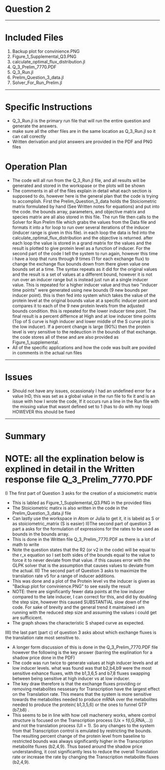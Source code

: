 # Question 2
------------------------
# Included Files 
1) Backup plot for convinience.PNG
2) Figure_1_Supplemental_Q3.PNG
3) calculate_optimal_flux_distribution.jl
4) Q_3_Prelim_7770.PDF
5) Q_3_Run.jl
6) Prelim_Question_3_data.jl
7) Solver_For_Run_Prelim.jl

-----------------------
# Specific Instructions
- Q_3_Run.jl is the primary run file that will run the entire question and generate the answers.
- make sure all the other files are in the same location as Q_3_Run.jl so it can call corectly
- Written derivation and plot answers are provided in the PDF and PNG files
# Operation Plan
- The code will all run from the Q_3_Run.jl file, and all results will be generated and stored in the workspase or the plots will be shown
- The comments in all of the files explain in detail what each section is supposed to do, however here is the general plan that the code is trying to accomplish. First the Prelim_Question_3_data holds the Stoiciometric matrix formulated by hand (See Written notes for equations) and put into the code. the bounds array, parameters, and objective matrix and species matrix are all also stored in this file. The run file then calls to the Solver for Run Prelim file which grabs the values from the Data file and formats it into a for loop to run over several iterations of the inducer (inducer range is given in this file). in each loop the data is fed into the calculate_optimal_flux_distribution and the objective is returned. after each loop the value is stored in a grand matrix for the values and the result is plotted to give protein level as a function of inducer. For the second part of the code I tell the system to run again, however this time i have a loop that runs through 9 times (1 for each exchange flux) to change the exchange flux bounds down from there given value one bounds set at a time. The syntax repeats as it did for the original values and the result is a set of values at a different bound, however it is not run over an inducer range but is instead just run at a single inducer value. This is repeated for a higher inducer value and thus two "inducer time points" were generated using new bounds (9 new bounds per inducer point). this is then fed into system which takes the value of the protein level at the original bounds value at a specific inducer point and compares it to each of the 9 new protein levels from the adjusted bounds condition. this is repeated for the lower inducer time point. The final result is a percent differnce at High and at low inducer time points (Top of S curve is high inducer and lower middle of the S curve plot is the low inducer). If a percent change is large (90%) then the protein level is very sensitive to the redeuction in the bounds of that exchange. the code stores all of these and are also provided as Figure_1_supplemental. 
- All of the specific applications and how the code was built are povided in comments in the actual run files 
-----------------------
# Issues
- Should not have any issues, ocassionaly I had an undefined error for a value InD, this was set as a global value in the run file to fix it and is an issue with how I wrote the code, If it occurs run a line in the Run file with the missing value that wasnt defined set to 1 (has to do with my loop) HOWEVER this should be fixed 
-----------------------
# Summary 
# NOTE: all the explination below is explined in detail in the Written response file Q_3_Prelim_7770.PDF
I) The first part of Question 3 asks for the creation of a stoiciometric matrix
  - This is labled as Figure_1_Supplemental_Q3.PNG in the provided files
  - The Stoiciometric matirx is also written in the code in the Prelim_Question_3_data.jl file 
  - Can lastly use the workspace in Atom or Julia to get it, it is labeld as S or as stoiciometric_matrix (S is easier)
II)The second part of question 3 part a asks for the formulation of expressions for the rates to be used as bounds in the bounds array. 
  - This is done in the Written file Q_3_Prelim_7770.PDF as there is a lot of math to write 
  - Note the question states that the R2 (or v2 in the code) will be equal to the r_x equation so I set both sides of the bounds equal to the value to force it to never deviate from that value. if this causes error with the GLPK solver that is the assumption that causes values to deviate from the actual.
III) The second part of Question 3 asks to maximize the translation rate v5 for a range of inducer additions.
  - This was done and a plot of the Protein level vs the inducer is given as "Backup plot for convinience.PNG" to see easily the result
  - NOTE: there are significantly fewer data points at the low inducer compared to the late inducer, I can correct for this, and did by doubling the step size, however this caused SUBSTANTIAL slow down of the code. For sake of brevity and the general trend it maintained i am running with the reduced step size and assuming the values i could get are sufficicent.
  - The graph shows the characteristic S shaped curve as expected.
  
IIII) the last part (part c) of question 3 asks about which exchange fluxes is the translation rate most sensitive to.
  - A longer form discussion of this is done in the Q_3_Prelim_7770.PDF file however the following is the key answer (barring the explination for a shadow price done in the PDF) 
  - The code was run twice to generate values at high inducer levels and at low inducer levels. what was found was that b2,b4,b9 were the most sensitive exhance fluxes, with the b1,3,6,5 and b7,8 fluxes swapping between being sensitive at high inducer vs at low inducer. 
  - The key draw therefore is that the exchange fluxes providing or removing metabolites nessesary for Transcription have the largest effect on the Translation rate. This means that the system is more sensitive towards the metabolites needed to produce mRNA over the metabolites needed to produce the protein( b1,3,5,6) or the ones to funnel GTP (b7,b8) .
  - This seems to be in line with how cell machenery works, where control structure is focused on the Transcription process (Ux = f(I,G,RNA,...)) and not the translation process (Ul = 1). So any changes to the system from that Transcription control is emulated by restricting the bounds. The resulting percent change of the protein level from baseline to restricted bounds was always significantly higher in the Transcription metabolite fluxes (b2,4,9). Thus based around the shadow price understanding, it cost significantly less to reduce the overall Translation rate or increase the rate by changing the Transcription metabolite fluxes (b2,4,9).

    

